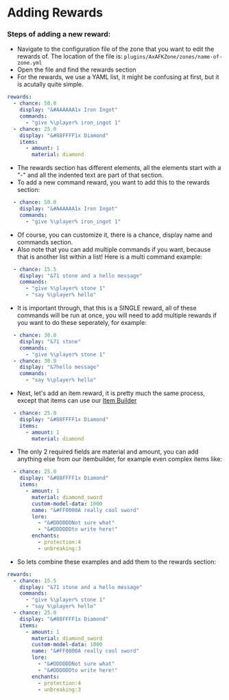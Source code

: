 # Adding Rewards

### Steps of adding a new reward:
- Navigate to the configuration file of the zone that you want to edit the rewards of. The location of the file is: `plugins/AxAFKZone/zones/name-of-zone.yml`
- Open the file and find the rewards section
- For the rewards, we use a YAML list, it might be confusing at first, but it is acutally quite simple.

```yaml
rewards:
  - chance: 50.0
    display: "&#AAAAAA1x Iron Ingot"
    commands:
      - "give %\player% iron_ingot 1"
  - chance: 25.0
    display: "&#88FFFF1x Diamond"
    items:
      - amount: 1
        material: diamond
```

- The rewards section has different elements, all the elements start with a "-" and all the indented text are part of that section.
- To add a new command reward, you want to add this to the rewards section:
```yaml
  - chance: 50.0
    display: "&#AAAAAA1x Iron Ingot"
    commands:
      - "give %\player% iron_ingot 1"
```
- Of course, you can customize it, there is a chance, display name and commands section.
- Also note that you can add multiple commands if you want, because that is another list within a list! Here is a multi command example:
```yaml
  - chance: 15.5
    display: "&71 stone and a hello message"
    commands:
      - "give %\player% stone 1"
      - "say %\player% hello"
```
- It is important through, that this is a SINGLE reward, all of these commands will be run at once, you will need to add multiple rewards if you want to do these seperately, for example:
```yaml
  - chance: 30.0
    display: "&71 stone"
    commands:
      - "give %\player% stone 1"
  - chance: 30.0
    display: "&7hello message"
    commands:
      - "say %\player% hello"
```
- Next, let's add an item reward, it is pretty much the same process, except that items can use our [Item Builder](Item-Builder.md)
```yaml
  - chance: 25.0
    display: "&#88FFFF1x Diamond"
    items:
      - amount: 1
        material: diamond
```
- The only 2 required fields are material and amount, you can add anything else from our itembuilder, for example even complex items like:
```yaml
  - chance: 25.0
    display: "&#88FFFF1x Diamond"
    items:
      - amount: 1
        material: diamond_sword
        custom-model-data: 1000
        name: "&#FF0000A really cool sword"
        lore:
          - "&#DDDDDDNot sure what"
          - "&#DDDDDDto write here!"
        enchants:
          - protection:4
          - unbreaking:3
```
- So lets combine these examples and add them to the rewards section:
```yaml
rewards:
  - chance: 15.5
    display: "&71 stone and a hello message"
    commands:
      - "give %\player% stone 1"
      - "say %\player% hello"
  - chance: 25.0
    display: "&#88FFFF1x Diamond"
    items:
      - amount: 1
        material: diamond_sword
        custom-model-data: 1000
        name: "&#FF0000A really cool sword"
        lore:
          - "&#DDDDDDNot sure what"
          - "&#DDDDDDto write here!"
        enchants:
          - protection:4
          - unbreaking:3
```